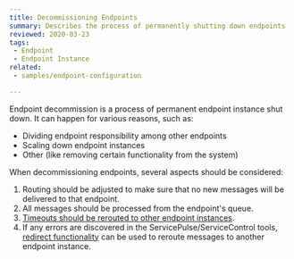 ```yaml
---
title: Decommissioning Endpoints
summary: Describes the process of permanently shutting down endpoints
reviewed: 2020-03-23
tags:
 - Endpoint
 - Endpoint Instance
related:
 - samples/endpoint-configuration

---
```


Endpoint decommission is a process of permanent endpoint instance shut down. It can happen for various reasons, such as:

 * Dividing endpoint responsibility among other endpoints
 * Scaling down endpoint instances
 * Other (like removing certain functionality from the system)

When decommissioning endpoints, several aspects should be considered:

 1. Routing should be adjusted to make sure that no new messages will be delivered to that endpoint.
 1. All messages should be processed from the endpoint's queue.
 1. [Timeouts should be rerouted to other endpoint instances](/persistence/ravendb/reroute-existing-timeouts.md).
 1. If any errors are discovered in the ServicePulse/ServiceControl tools, [redirect functionality](/servicepulse/redirect.md) can be used to reroute messages to another endpoint instance.
